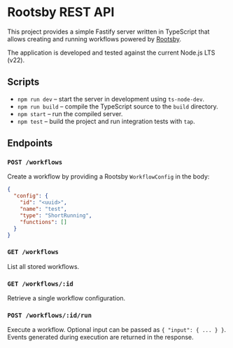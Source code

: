 # Rootsby REST API

This project provides a simple Fastify server written in TypeScript that allows creating and running workflows powered by [Rootsby](https://www.npmjs.com/package/rootsby).

The application is developed and tested against the current Node.js LTS (v22).

## Scripts

- `npm run dev` – start the server in development using `ts-node-dev`.
- `npm run build` – compile the TypeScript source to the `build` directory.
- `npm start` – run the compiled server.
- `npm test` – build the project and run integration tests with `tap`.

## Endpoints

### `POST /workflows`
Create a workflow by providing a Rootsby `WorkflowConfig` in the body:

```json
{
  "config": {
    "id": "<uuid>",
    "name": "test",
    "type": "ShortRunning",
    "functions": []
  }
}
```

### `GET /workflows`
List all stored workflows.

### `GET /workflows/:id`
Retrieve a single workflow configuration.

### `POST /workflows/:id/run`
Execute a workflow. Optional input can be passed as `{ "input": { ... } }`.
Events generated during execution are returned in the response.
